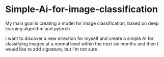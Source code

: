 # Simple-Ai-for-image-classification
My main goal is creating a model for image classification, based on deep learning algorithm and pytorch 

I want to discover a new direction for myself and create a simple AI for classifying images at a normal level within the next six months and then I would like to add signature, but I'm not sure
